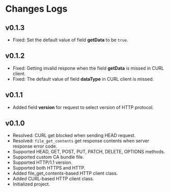 # Changes Logs

## v0.1.3

- Fixed: Set the default value of field **getData** to be `true`.

## v0.1.2

- Fixed: Getting invalid respone when the field **getData** is missed in CURL
client. 
- Fixed: The default value of field **dataType** in CURL client is missed. 

## v0.1.1

- Added field **version** for request to select version of HTTP protocol.

## v0.1.0

- Resolved: CURL get blocked when sending HEAD request.
- Resolved: `file_get_contents` get response contents when server response error code.
- Supported HEAD, GET, POST, PUT, PATCH, DELETE, OPTIONS methods.
- Supported custom CA bundle file.
- Supported HTTP/1.1 version.
- Supported both HTTPS and HTTP.
- Added file\_get\_contents-based HTTP client class.
- Added CURL-based HTTP client class.
- Initialized project.
